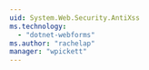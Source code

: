```yaml
---
uid: System.Web.Security.AntiXss
ms.technology: 
  - "dotnet-webforms"
ms.author: "rachelap"
manager: "wpickett"
---
```


